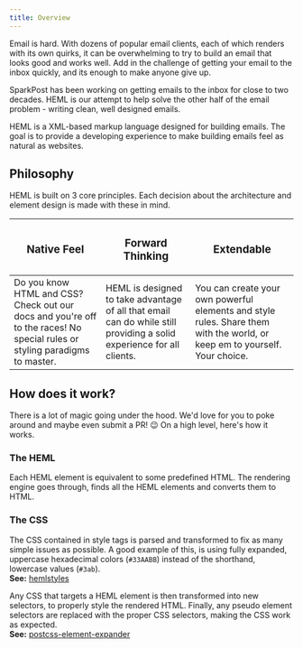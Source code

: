 ```yaml
---
title: Overview
---
```


Email is hard. With dozens of popular email clients, each of which renders with its own quirks, it can be overwhelming to try to build an email that looks good and works well. Add in the challenge of getting your email to the inbox quickly, and its enough to make anyone give up.

SparkPost has been working on getting emails to the inbox for close to two decades. HEML is our attempt to help solve the other half of the email problem - writing clean, well designed emails.

HEML is a XML-based markup language designed for building emails. The goal is to provide a developing experience to make building emails feel as natural as websites.

## Philosophy

HEML is built on 3 core principles. Each decision about the architecture and element design is made with these in mind.

<div class="fixed-table">

| <h3>Native Feel</h3> | <h3>Forward Thinking</h3> | <h3>Extendable</h3>  |
| --- | --- | --- |
| Do you know HTML and CSS? Check out our docs and you're off to the races! No special rules or styling paradigms to master. | HEML is designed to take advantage of all that email can do while still providing a solid experience for all clients. | You can create your own powerful elements and style rules. Share them with the world, or keep em to yourself. Your choice. |

</div>

## How does it work?
There is a lot of magic going under the hood. We'd love for you to poke around and maybe even submit a PR! 😉 On a high level, here's how it works.

### The HEML
Each HEML element is equivalent to some predefined HTML. The rendering engine goes through, finds all the HEML elements and converts them to HTML.

### The CSS

The CSS contained in style tags is parsed and transformed to fix as many simple issues as possible. A good example of this, is using fully expanded, uppercase hexadecimal colors (`#33AABB`) instead of the shorthand, lowercase values (`#3ab`).
<br>**See:** [hemlstyles](https://github.com/SparkPost/hemlstyles)

Any CSS that targets a HEML element is then transformed into new selectors, to properly style the rendered HTML. Finally, any pseudo element selectors are replaced with the proper CSS selectors, making the CSS work as expected.
<br>**See:** [postcss-element-expander](https://github.com/SparkPost/postcss-element-expander)